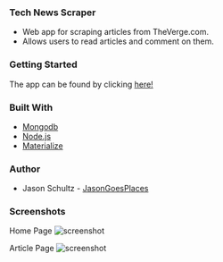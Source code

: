 ### Tech News Scraper

* Web app for scraping articles from TheVerge.com.
* Allows users to read articles and comment on them.

### Getting Started
The app can be found by clicking [here!](https://technewsscraper.herokuapp.com/articles)

### Built With
* [Mongodb](https://www.mongodb.com/)
* [Node.js](https://nodejs.org/en/)
* [Materialize](http://materializecss.com/)

### Author
* Jason Schultz - [JasonGoesPlaces](https://github.com/jasongoesplaces)

### Screenshots

Home Page
![screenshot](assets/screenshots/home.png "Home Page")

Article Page
![screenshot](assets/screenshots/article.png "Article Page")